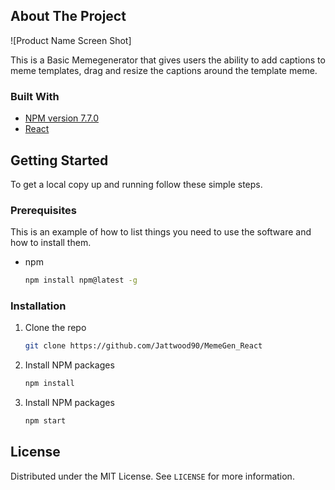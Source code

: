 
<!-- ABOUT THE PROJECT -->
## About The Project

![Product Name Screen Shot]

This is a Basic Memegenerator that gives users the ability to add captions to meme templates, drag and resize the captions around
the template meme.

### Built With

* [NPM version 7.7.0]()
* [React]()


<!-- GETTING STARTED -->
## Getting Started

To get a local copy up and running follow these simple steps.

### Prerequisites

This is an example of how to list things you need to use the software and how to install them.
* npm
  ```sh
  npm install npm@latest -g
  ```

### Installation

1. Clone the repo
   ```sh
   git clone https://github.com/Jattwood90/MemeGen_React
   ```
2. Install NPM packages
   ```sh
   npm install
   ```
3. Install NPM packages
   ```sh
   npm start
   ```


<!-- LICENSE -->
## License

Distributed under the MIT License. See `LICENSE` for more information.


